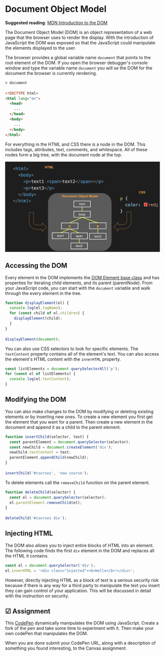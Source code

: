 # Document Object Model

**Suggested reading**: [MDN Introduction to the DOM](https://developer.mozilla.org/en-US/docs/Web/API/Document_Object_Model/Introduction)

The Document Object Model (DOM) is an object representation of a web page that the browser uses to render the display. With the introduction of JavaScript the DOM was exposed so that the JavaScript could manipulate the elements displayed to the user.

The browser provides a global variable name `document` that points to the root element of the DOM. If you open the browser debugger's console window and type the variable name `document` you will se the DOM for the document the browser is currently rendering.

```html
> document

<!DOCTYPE html>
<html lang="en">
  <head>
    ...
  </head>
  <body>
    ...
  </body>
</html>
```

For everything in the HTML and CSS there is a node in the DOM. This includes tags, attributes, text, comments, and whitespace. All of these nodes form a big tree, with the document node at the top.

<img src="dom.jpg"/>

## Accessing the DOM

Every element in the DOM implements the [DOM Element base class](https://developer.mozilla.org/en-US/docs/Web/API/Element) and has properties for iterating child elements, and its parent (parentNode). From your JavaScript code, you can start with the `document` variable and walk through the every element in the tree.

```js
function displayElement(el) {
  console.log(el.tagName);
  for (const child of el.children) {
    displayElement(child);
  }
}

displayElement(document);
```

You can also use CSS selectors to look for specific elements. The `textContent` property contains all of the element's text. You can also access the element's HTML content with the `innerHTML` property.

```js
const listElements = document.querySelectorAll('p');
for (const el of listElements) {
  console.log(el.textContent);
}
```

## Modifying the DOM

You can also make changes to the DOM by modifying or deleting existing elements or by inserting new ones. To create a new element you first get the element that you want for a parent. Then create a new element in the document and append it as a child to the parent element.

```js
function insertChild(selector, text) {
  const parentElement = document.querySelector(selector);
  const newChild = document.createElement('div');
  newChild.textContent = text;
  parentElement.appendChild(newChild);
}

insertChild('#courses', 'new course');
```

To delete elements call the `removeChild` function on the parent element.

```js
function deleteChild(selector) {
  const el = document.querySelector(selector);
  el.parentElement.removeChild(el);
}

deleteChild('#courses div');
```

## Injecting HTML

The DOM also allows you to inject entire blocks of HTML into an element. The following code finds the first `div` element in the DOM and replaces all the HTML it contains.

```js
const el = document.querySelector('div');
el.innerHTML = '<div class="injected"><b>Hello</b>!</div>';
```

However, directly injecting HTML as a block of text is a serious security risk because if there is any way for a third party to manipulate the text you insert they can gain control of your application. This will be discussed in detail with the instruction on security.

## ☑ Assignment

This [CodePen](https://codepen.io/leesjensen/pen/RwJJZBb) dynamically manipulates the DOM using JavaScript. Create a fork of the pen and take some time to experiment with it. Then make your own codePen that manipulates the DOM.

When you are done submit your CodePen URL, along with a description of something you found interesting, to the Canvas assignment.
